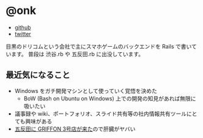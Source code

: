 # @onk

- [github](https://github.com/onk)
- [twitter](https://twitter.com/onk)

目黒のドリコムという会社で主にスマホゲームのバックエンドを Rails で書いています。
普段は 渋谷.rb や 五反田.rb に出没しています。

## 最近気になること

- Windows をガチ開発マシンとして使っていく覚悟を決めた
  - BoW (Bash on Ubuntu on Windows) 上での開発の知見があれば無限に吸いたい
- 議事録や wiki、ポートフォリオ、スライド共有等の社内情報共有ツールにとても興味がある
- [五反田に GRIFFON 3号店が来た](http://www.sanktgallenbrewery.com/index.php?p=&d=blog&c=&type=article&art_id=1339&art_quality=10)ので肝臓がヤバい
